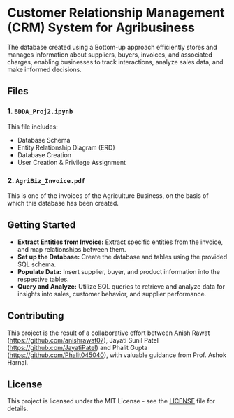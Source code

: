 # Customer Relationship Management (CRM) System for Agribusiness
The database created using a Bottom-up approach efficiently stores and manages information about suppliers, buyers, invoices, and associated charges, enabling businesses to track interactions, analyze sales data, and make informed decisions.

## Files

### 1. `BDDA_Proj2.ipynb`
This file includes:
- Database Schema
- Entity Relationship Diagram (ERD)
- Database Creation
- User Creation & Privilege Assignment

### 2. `AgriBiz_Invoice.pdf`
This is one of the invoices of the Agriculture Business, on the basis of which this database has been created.

## Getting Started

- **Extract Entities from Invoice:** Extract specific entities from the invoice, and map relationships between them.
- **Set up the Database:** Create the database and tables using the provided SQL schema.
- **Populate Data:** Insert supplier, buyer, and product information into the respective tables.
- **Query and Analyze:** Utilize SQL queries to retrieve and analyze data for insights into sales, customer behavior, and supplier performance.

## Contributing

This project is the result of a collaborative effort between Anish Rawat (https://github.com/anishrawat07), Jayati Sunil Patel (https://github.com/JayatiPatel) and Phalit Gupta (https://github.com/Phalit045040), with valuable guidance from Prof. Ashok Harnal. 

## License

This project is licensed under the MIT License - see the [LICENSE](LICENSE) file for details.
